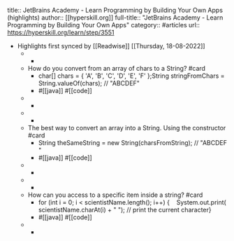 title:: JetBrains Academy - Learn Programming by Building Your Own Apps (highlights)
author:: [[hyperskill.org]]
full-title:: "JetBrains Academy - Learn Programming by Building Your Own Apps"
category:: #articles
url:: https://hyperskill.org/learn/step/3551

- Highlights first synced by [[Readwise]] [[Thursday, 18-08-2022]]
	- -
	- How do you convert from an array of chars to a String? #card
		- char[] chars = { 'A', 'B', 'C', 'D', 'E', 'F' };String stringFromChars = String.valueOf(chars); // "ABCDEF"
		- #[[java]] #[[code]]
	- -
	- -
	- The best way to convert an array into a String. Using the constructor #card
		- String theSameString = new String(charsFromString); // "ABCDEF"
		- #[[java]] #[[code]]
	- -
	- -
	- How can you access to a specific item inside a string? #card
		- for (int i = 0; i < scientistName.length(); i++) {    System.out.print(scientistName.charAt(i) + " "); // print the current character}
		- #[[java]] #[[code]]
	- -